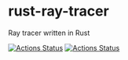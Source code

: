 # rust-ray-tracer
Ray tracer written in Rust

[![Actions Status](https://github.com/caklimas/rust-gameboy/workflows/Unit%20Tests/badge.svg)](https://github.com/caklimas/rust-ray-tracer/actions)
[![Actions Status](https://github.com/caklimas/rust-gameboy/workflows/Deployment/badge.svg)](https://github.com/caklimas/rust-ray-tracer/actions)